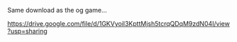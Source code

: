 Same download as the og game...

https://drive.google.com/file/d/1GKVyoil3KpttMjsh5tcrqQDqM9zdN04I/view?usp=sharing
